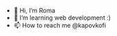 - 👋 Hi, I’m Roma
- 🌱 I’m learning web development :)  
- 📫 How to reach me @kapovkofi

<!---
roma-L/roma-L is a ✨ special ✨ repository because its `README.md` (this file) appears on your GitHub profile.
You can click the Preview link to take a look at your changes.
--->
